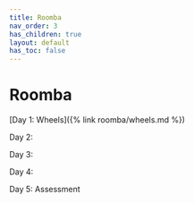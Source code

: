 ```yaml
---
title: Roomba
nav_order: 3
has_children: true
layout: default
has_toc: false
---
```


# Roomba

[Day 1: Wheels]({% link roomba/wheels.md %})

Day 2:

Day 3:

Day 4:

Day 5: Assessment
